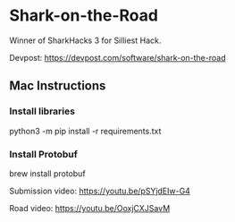 # Shark-on-the-Road
Winner of SharkHacks 3 for Silliest Hack.

Devpost: https://devpost.com/software/shark-on-the-road

## Mac Instructions

### Install libraries
python3 -m pip install -r requirements.txt

### Install Protobuf
brew install protobuf

Submission video: https://youtu.be/pSYjdEIw-G4

Road video: https://youtu.be/OoxjCXJSavM

